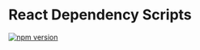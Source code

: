 # React Dependency Scripts

[![npm version](https://badge.fury.io/js/react-dependency-scripts.svg)](https://www.npmjs.com/package/react-dependency-scripts)
